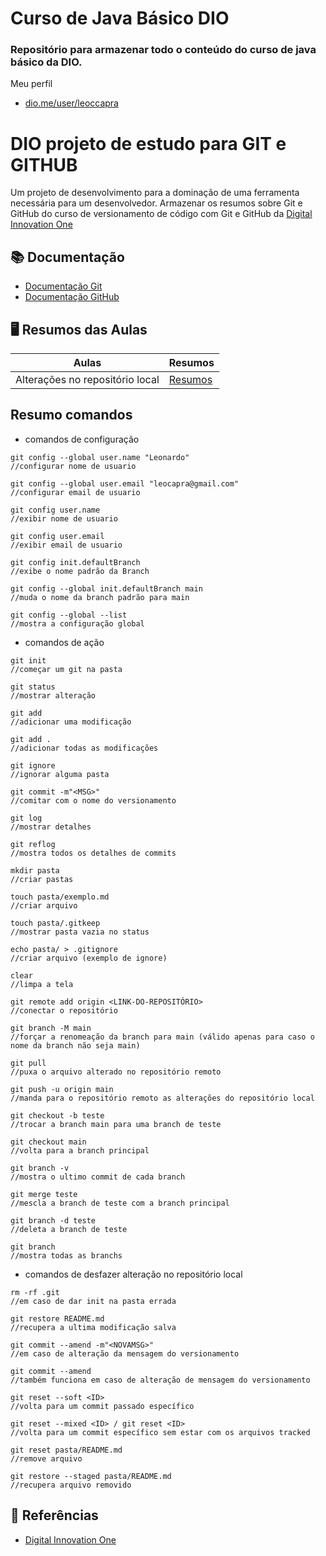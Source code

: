 # Curso  de Java Básico DIO

### Repositório para armazenar todo o conteúdo do curso de java básico da DIO.

Meu perfil

- [dio.me/user/leoccapra](https://web.dio.me/users/leoccapra/?tab=achievements)



# DIO projeto de estudo para GIT e GITHUB

Um projeto de desenvolvimento para a dominação de uma ferramenta necessária para um desenvolvedor. Armazenar os resumos sobre Git e GitHub do curso de versionamento de código com Git e GitHub da [Digital Innovation One](www.dio.me)

## 📚 Documentação 
-  [Documentação Git](https://git-scm.com/doc)
-  [Documentação GitHub](https://docs.github.com/en/get-started/using-git/pushing-commits-to-a-remote-repository)

## 🖥️ Resumos das Aulas
| Aulas | Resumos |
|-------|---------|
|Alterações no repositório local | [Resumos]() |

## Resumo comandos
- comandos de configuração
```
git config --global user.name "Leonardo"
//configurar nome de usuario

git config --global user.email "leocapra@gmail.com"
//configurar email de usuario

git config user.name
//exibir nome de usuario

git config user.email
//exibir email de usuario

git config init.defaultBranch
//exibe o nome padrão da Branch

git config --global init.defaultBranch main
//muda o nome da branch padrão para main

git config --global --list
//mostra a configuração global
```

- comandos de ação
```
git init
//começar um git na pasta

git status
//mostrar alteração

git add
//adicionar uma modificação

git add .
//adicionar todas as modificações

git ignore
//ignorar alguma pasta

git commit -m"<MSG>"
//comitar com o nome do versionamento

git log
//mostrar detalhes

git reflog
//mostra todos os detalhes de commits

mkdir pasta
//criar pastas

touch pasta/exemplo.md
//criar arquivo

touch pasta/.gitkeep
//mostrar pasta vazia no status

echo pasta/ > .gitignore
//criar arquivo (exemplo de ignore)

clear
//limpa a tela

git remote add origin <LINK-DO-REPOSITÓRIO>
//conectar o repositório

git branch -M main
//forçar a renomeação da branch para main (válido apenas para caso o nome da branch não seja main)

git pull
//puxa o arquivo alterado no repositório remoto

git push -u origin main
//manda para o repositório remoto as alterações do repositório local

git checkout -b teste
//trocar a branch main para uma branch de teste

git checkout main
//volta para a branch principal

git branch -v
//mostra o ultimo commit de cada branch

git merge teste
//mescla a branch de teste com a branch principal

git branch -d teste
//deleta a branch de teste

git branch
//mostra todas as branchs

```

- comandos de desfazer alteração no repositório local

```
rm -rf .git
//em caso de dar init na pasta errada

git restore README.md
//recupera a ultima modificação salva

git commit --amend -m"<NOVAMSG>"
//em caso de alteração da mensagem do versionamento

git commit --amend
//também funciona em caso de alteração de mensagem do versionamento

git reset --soft <ID>
//volta para um commit passado específico

git reset --mixed <ID> / git reset <ID>
//volta para um commit específico sem estar com os arquivos tracked

git reset pasta/README.md
//remove arquivo

git restore --staged pasta/README.md
//recupera arquivo removido
```

## 🔎 Referências 
- [Digital Innovation One](www.dio.me)